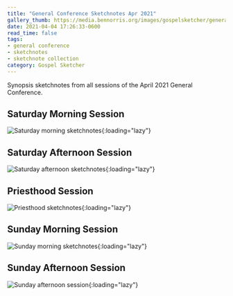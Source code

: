 ```yaml
---
title: "General Conference Sketchnotes Apr 2021"
gallery_thumb: https://media.bennorris.org/images/gospelsketcher/general-conference/apr-2021/general-conference-sat-am-sketchnote.jpg
date: 2021-04-04 17:26:33-0600
read_time: false
tags:
- general conference
- sketchnotes
- sketchnote collection
category: Gospel Sketcher
---
```


Synopsis sketchnotes from all sessions of the April 2021 General Conference.

## Saturday Morning Session

![Saturday morning sketchnotes](https://media.bennorris.org/images/gospelsketcher/general-conference/apr-2021/general-conference-sat-am-sketchnote.jpg){:loading="lazy"}

## Saturday Afternoon Session

![Saturday afternoon sketchnotes](https://media.bennorris.org/images/gospelsketcher/general-conference/apr-2021/general-conference-sat-pm-sketchnote.jpg){:loading="lazy"}

## Priesthood Session

![Priesthood sketchnotes](https://media.bennorris.org/images/gospelsketcher/general-conference/apr-2021/general-conference-priesthood-sketchnote.jpg){:loading="lazy"}

## Sunday Morning Session

![Sunday morning sketchnotes](https://media.bennorris.org/images/gospelsketcher/general-conference/apr-2021/general-conference-sun-am-sketchnote.jpg){:loading="lazy"}

## Sunday Afternoon Session

![Sunday afternoon session](https://media.bennorris.org/images/gospelsketcher/general-conference/apr-2021/general-conference-sun-pm-sketchnote.jpg){:loading="lazy"}
